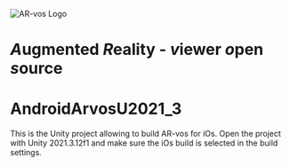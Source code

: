 ![AR-vos Logo](/Assets/Images/arvos_logo_rgb-weiss128.png)
# *A*ugmented *R*eality - *v*iewer *o*pen *s*ource

# AndroidArvosU2021_3
This is the Unity project allowing to build AR-vos for iOs. Open the project with Unity 2021.3.12f1 and make sure the iOs build is selected in the build settings.

